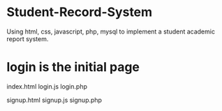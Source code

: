 # Student-Record-System
Using html, css, javascript, php, mysql to implement a student academic report system. 



# login is the initial page 
index.html
login.js
login.php


signup.html
signup.js
signup.php




